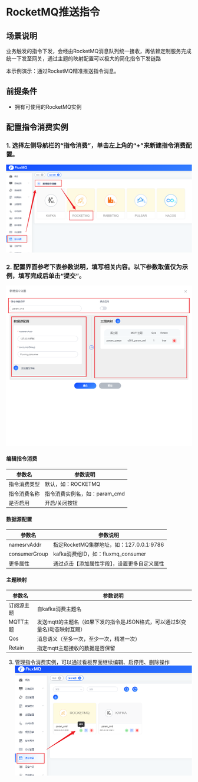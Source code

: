 # RocketMQ推送指令

## 场景说明
业务触发的指令下发，会经由RocketMQ消息队列统一接收，再依赖定制服务完成统一下发至网关，通过主题的映射配置可以极大的简化指令下发链路

本示例演示：通过RocketMQ精准推送指令消息。

## 前提条件
- 拥有可使用的RocketMQ实例

## 配置指令消费实例
### 1. 选择左侧导航栏的“指令消费”，单击左上角的“+”来新建指令消费配置。
![rocketmq_cmd_1.png](../../../assets/images/command/rocketmq_cmd_1.png)

### 2. 配置界面参考下表参数说明，填写相关内容。以下参数取值仅为示例，填写完成后单击“提交”。
![rocketmq_cmd_2.png](../../../assets/images/command/rocketmq_cmd_2.png)
#### 编辑指令消费
| **参数名**   | **参数说明**            |
|-----------|---------------------|
| 指令消费类型    | 默认，如：ROCKETMQ       |
| 指令消费名称    | 指令消费实例名，如：param_cmd |
| 是否启用      | 开启/关闭按钮             |

#### 数据源配置
| **参数名**            | **参数说明**                         |
|--------------------|----------------------------------|
| namesrvAddr        | 指定RocketMQ集群地址，如：127.0.0.1:9786  |
| consumerGroup      | kafka消费组ID，如：fluxmq_consumer     |
| 更多属性               | 通过点击【添加属性字段】，设置更多自定义属性           |

#### 主题映射
| **参数名** | **参数说明**             |
|---------|----------------------|
| 订阅源主题    | 自kafka消费主题名          |
| MQTT主题  |  发送mqtt的主题名（如果下发的指令是JSON格式，可以通过${变量名}动态映射互踢）           |
| Qos    | 消息语义（至多一次，至少一次，精准一次） |
| Retain  | 指定mqtt主题接收的数据是否保留    |

3. 管理指令消费实例，可以通过看板界面继续编辑、启停用、删除操作
![rocketmq_cmd_3.png](../../../assets/images/command/rocketmq_cmd_3.png)